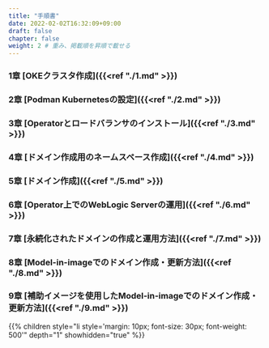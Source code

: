 ```yaml
---
title: "手順書"
date: 2022-02-02T16:32:09+09:00
draft: false
chapter: false
weight: 2 # 重み、掲載順を昇順で載せる 
---
```



### 1章 [OKEクラスタ作成]({{<ref "./1.md" >}})
### 2章 [Podman Kubernetesの設定]({{<ref "./2.md" >}})
### 3章 [Operatorとロードバランサのインストール]({{<ref "./3.md" >}})
### 4章 [ドメイン作成用のネームスペース作成]({{<ref "./4.md" >}})
### 5章 [ドメイン作成]({{<ref "./5.md" >}})
### 6章 [Operator上でのWebLogic Serverの運用]({{<ref "./6.md" >}})
### 7章 [永続化されたドメインの作成と運用方法]({{<ref "./7.md" >}})
### 8章 [Model-in-imageでのドメイン作成・更新方法]({{<ref "./8.md" >}})
### 9章 [補助イメージを使用したModel-in-imageでのドメイン作成・更新方法]({{<ref "./9.md" >}})

{{% children style="li style='margin: 10px; font-size: 30px; font-weight: 500'" depth="1" showhidden="true" %}}